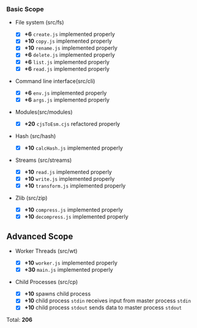 ### Basic Scope

- File system (src/fs)

  - [x] **+6** `create.js` implemented properly
  - [x] **+10** `copy.js` implemented properly
  - [x] **+10** `rename.js` implemented properly
  - [x] **+6** `delete.js` implemented properly
  - [x] **+6** `list.js` implemented properly
  - [x] **+6** `read.js` implemented properly

- Command line interface(src/cli)

  - [x] **+6** `env.js` implemented properly
  - [x] **+6** `args.js` implemented properly

- Modules(src/modules)

  - [x] **+20** `cjsToEsm.cjs` refactored properly

- Hash (src/hash)

  - [x] **+10** `calcHash.js` implemented properly

- Streams (src/streams)

  - [x] **+10** `read.js` implemented properly
  - [x] **+10** `write.js` implemented properly
  - [x] **+10** `transform.js` implemented properly

- Zlib (src/zip)
  - [x] **+10** `compress.js` implemented properly
  - [x] **+10** `decompress.js` implemented properly

## Advanced Scope

- Worker Threads (src/wt)

  - [x] **+10** `worker.js` implemented properly
  - [x] **+30** `main.js` implemented properly

- Child Processes (src/cp)
  - [x] **+10** spawns child process
  - [x] **+10** child process `stdin` receives input from master process `stdin`
  - [x] **+10** child process `stdout` sends data to master process `stdout`

Total: **206**
